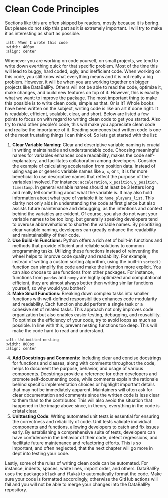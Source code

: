 # Clean Code Principles

Sections like this are often skipped by readers, mostly because it is boring. But please do not skip this part as it is extremely important. I will try to make it as interesting as short as possible. 

```{image} ../static/WhenIWroteThisCode.png
:alt: When I wrote this code
:width: 400px
:align: center
```

Whenever you are working on code yourself, on small projects, we tend to write down everthing quick for that specific problem. Most of the time this will lead to buggy, hard coded, ugly, and inefficient code. When working on this code, you still know what everything means and it is not really a big problem. However, it will be when you are working together on bigger projects like DataBallPy. Others will not be able to read the code, optimize it, make changes, and build new features on top of it. However, this is exactly what we want; to improve the package. The most important thing to make this possible is to write clean code, simple as that. Or is it? Whole books have been written on the subject, writing code is like an art if done right. It is readable, efficient, scalable, clear, and short. Below are listed a few points to focus on with regard to writing clean code to get you started. Also try to read other people's code, this will make you appreciate clean code and realise the importance of it. Reading someones bad written code is one of the most frustating things I can think of. So lets get started with the list:

1. **Clear Variable Naming:** Clear and descriptive variable naming is crucial in writing maintainable and understandable code. Choosing meaningful names for variables enhances code readability, makes the code self-explanatory, and facilitates collaboration among developers. Consider the example of calculating acceleration from position data. Instead of using vague or generic variable names like `a`, `x`, or `t`, it is far more beneficial to use descriptive names that reflect the purpose of the variables involved. For instance: `acceleration`, `x_position`, `y_position`, `timestamp`. In general variable names should at least be 3 letters long and really tell something about what the variable is. It may also hold information about what type of variable it is: `home_players_list`. This clarity not only aids in understanding the code at first glance but also assists future maintenance and debugging, as the intentions and context behind the variables are evident. Of course, you also do not want your variable names to be too long, but generally speaking developers tend to overuse abbrevehations to shorten the variable names. By prioritizing clear variable naming, developers can greatly enhance the readability and maintainability of their code. 
2. **Use Build-In Functions:** Python offers a rich set of built-in functions and methods that provide efficient and reliable solutions to common programming tasks. Utilizing these functions instead of reinventing the wheel helps to improve code quality and readability. For example, instead of writing a custom sorting algorithm, using the built-in `sorted()` function can simplify the code and make the intention more explicit. You can also choose to use functions from other packages. For instance, functions from `pandas` and `numpy` are highly optimized and computational efficient, they are almost always better then writing similar functions yourself, so why would you bother?
3. **Make Small Functions:** Breaking down complex tasks into smaller functions with well-defined responsibilities enhances code modularity and readability. Each function should perform a single task or a cohesive set of related tasks. This approach not only improves code organization but also enables easier testing, debugging, and reusability. To optimize the efficiency of your code, try to avoid loops as much as possible. In line with this, prevent nesting functions too deep. This will make the code hard to read and understand. 

```{image} https://remote-tools-images.s3.amazonaws.com/programmer-memes/10.jpg
:alt: Unlimitted nesting
:width: 800px
:align: center
```

4. **Add Docstrings and Comments:** Including clear and concise docstrings for functions and classes, along with comments throughout the code, helps to document the purpose, behavior, and usage of various components. Docstrings provide a reference for other developers and promote self-documenting code, while comments explain the rationale behind specific implementation choices or highlight important details that may not be immediately apparent. Maintainers will often ask for clear documentation and comments since the written code is less clear to them than to the contributor. This will also avoid the situation that happened in the image above since, in theory, everything in the code is cristal clear.
5. **Unittesting Code**: Writing automated unit tests is essential for ensuring the correctness and reliability of code. Unit tests validate individual components and functions, allowing developers to catch and fix issues early. By establishing a comprehensive suite of tests, developers can have confidence in the behavior of their code, detect regressions, and facilitate future maintenance and refactoring efforts. This is so important, and often neglected, that the next chapter will go more in dept into testing your code. 

Lastly, some of the rules of writing clean code can be automated. For instance, indents, spaces, white lines, import order, and others. DataBallPy uses the packages `black` and `flake8` to automatically format the code. Make sure your code is formatted accordingly, otherwise the GitHub actions will fail and you will not be able to merge your changes into the DataBallPy repository.

